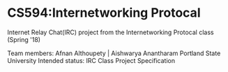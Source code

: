 # CS594:Internetworking Protocal

Internet Relay Chat(IRC) project from the Internetworking Protocal class (Spring '18)

Team members: Afnan Althoupety | Aishwarya Anantharam 
Portland State University
Intended status: IRC Class Project Specification
